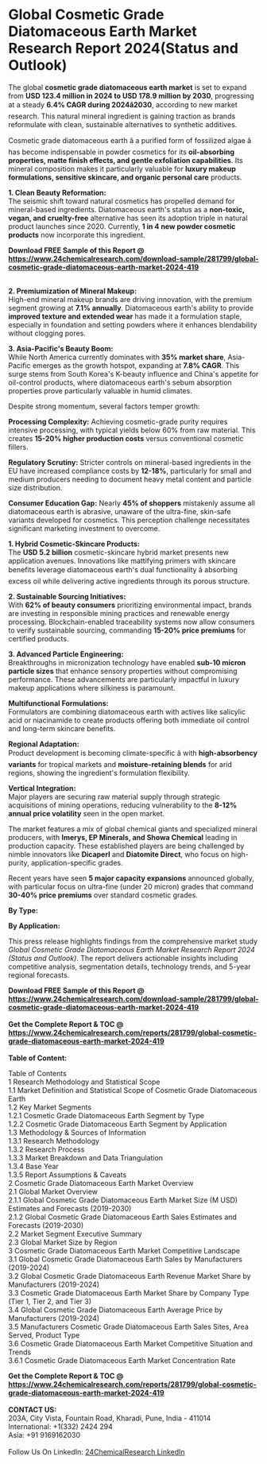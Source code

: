 <h1>Global Cosmetic Grade Diatomaceous Earth Market Research Report 2024(Status and Outlook)</h1><p>The global <strong>cosmetic grade diatomaceous earth market</strong> is set to expand from <strong>USD 123.4 million in 2024 to USD 178.9 million by 2030</strong>, progressing at a steady <strong>6.4% CAGR during 2024â2030</strong>, according to new market research. This natural mineral ingredient is gaining traction as brands reformulate with clean, sustainable alternatives to synthetic additives.</p><p>Cosmetic grade diatomaceous earth â a purified form of fossilized algae â has become indispensable in powder cosmetics for its <strong>oil-absorbing properties, matte finish effects, and gentle exfoliation capabilities</strong>. Its mineral composition makes it particularly valuable for <strong>luxury makeup formulations, sensitive skincare, and organic personal care</strong> products.</p><p><strong>1. Clean Beauty Reformation:</strong><br>
The seismic shift toward natural cosmetics has propelled demand for mineral-based ingredients. Diatomaceous earth's status as a <strong>non-toxic, vegan, and cruelty-free</strong> alternative has seen its adoption triple in natural product launches since 2020. Currently, <strong>1 in 4 new powder cosmetic products</strong> now incorporate this ingredient.</p><div><b>Download FREE Sample of this Report @ 
            <a href="https://www.24chemicalresearch.com/download-sample/281799/global-cosmetic-grade-diatomaceous-earth-market-2024-419">
            https://www.24chemicalresearch.com/download-sample/281799/global-cosmetic-grade-diatomaceous-earth-market-2024-419</a></b></div><br><p><strong>2. Premiumization of Mineral Makeup:</strong><br>
High-end mineral makeup brands are driving innovation, with the premium segment growing at <strong>7.1% annually</strong>. Diatomaceous earth's ability to provide <strong>improved texture and extended wear</strong> has made it a formulation staple, especially in foundation and setting powders where it enhances blendability without clogging pores.</p><p><strong>3. Asia-Pacific's Beauty Boom:</strong><br>
While North America currently dominates with <strong>35% market share</strong>, Asia-Pacific emerges as the growth hotspot, expanding at <strong>7.8% CAGR</strong>. This surge stems from South Korea's K-beauty influence and China's appetite for oil-control products, where diatomaceous earth's sebum absorption properties prove particularly valuable in humid climates.</p><p>Despite strong momentum, several factors temper growth:</p><p><strong>Processing Complexity:</strong> Achieving cosmetic-grade purity requires intensive processing, with typical yields below 60% from raw material. This creates <strong>15-20% higher production costs</strong> versus conventional cosmetic fillers.</p><p><strong>Regulatory Scrutiny:</strong> Stricter controls on mineral-based ingredients in the EU have increased compliance costs by <strong>12-18%</strong>, particularly for small and medium producers needing to document heavy metal content and particle size distribution.</p><p><strong>Consumer Education Gap:</strong> Nearly <strong>45% of shoppers</strong> mistakenly assume all diatomaceous earth is abrasive, unaware of the ultra-fine, skin-safe variants developed for cosmetics. This perception challenge necessitates significant marketing investment to overcome.</p><p><strong>1. Hybrid Cosmetic-Skincare Products:</strong><br>
The <strong>USD 5.2 billion</strong> cosmetic-skincare hybrid market presents new application avenues. Innovations like mattifying primers with skincare benefits leverage diatomaceous earth's dual functionality â absorbing excess oil while delivering active ingredients through its porous structure.</p><p><strong>2. Sustainable Sourcing Initiatives:</strong><br>
With <strong>62% of beauty consumers</strong> prioritizing environmental impact, brands are investing in responsible mining practices and renewable energy processing. Blockchain-enabled traceability systems now allow consumers to verify sustainable sourcing, commanding <strong>15-20% price premiums</strong> for certified products.</p><p><strong>3. Advanced Particle Engineering:</strong><br>
Breakthroughs in micronization technology have enabled <strong>sub-10 micron particle sizes</strong> that enhance sensory properties without compromising performance. These advancements are particularly impactful in luxury makeup applications where silkiness is paramount.</p><p><strong>Multifunctional Formulations:</strong><br>
    Formulators are combining diatomaceous earth with actives like salicylic acid or niacinamide to create products offering both immediate oil control and long-term skincare benefits.</p><p><strong>Regional Adaptation:</strong><br>
    Product development is becoming climate-specific â with <strong>high-absorbency variants</strong> for tropical markets and <strong>moisture-retaining blends</strong> for arid regions, showing the ingredient's formulation flexibility.</p><p><strong>Vertical Integration:</strong><br>
    Major players are securing raw material supply through strategic acquisitions of mining operations, reducing vulnerability to the <strong>8-12% annual price volatility</strong> seen in the open market.</p><p>The market features a mix of global chemical giants and specialized mineral producers, with <strong>Imerys, EP Minerals, and Showa Chemical</strong> leading in production capacity. These established players are being challenged by nimble innovators like <strong>Dicaperl</strong> and <strong>Diatomite Direct</strong>, who focus on high-purity, application-specific grades.</p><p>Recent years have seen <strong>5 major capacity expansions</strong> announced globally, with particular focus on ultra-fine (under 20 micron) grades that command <strong>30-40% price premiums</strong> over standard cosmetic grades.</p><p><strong>By Type:</strong></p><p><strong>By Application:</strong></p><p>This press release highlights findings from the comprehensive market study <em>Global Cosmetic Grade Diatomaceous Earth Market Research Report 2024 (Status and Outlook)</em>. The report delivers actionable insights including competitive analysis, segmentation details, technology trends, and 5-year regional forecasts.</p><div><b>Download FREE Sample of this Report @ 
            <a href="https://www.24chemicalresearch.com/download-sample/281799/global-cosmetic-grade-diatomaceous-earth-market-2024-419">
            https://www.24chemicalresearch.com/download-sample/281799/global-cosmetic-grade-diatomaceous-earth-market-2024-419</a></b></div><br><div><b>Get the Complete Report & TOC @ 
            <a href="https://www.24chemicalresearch.com/reports/281799/global-cosmetic-grade-diatomaceous-earth-market-2024-419">
            https://www.24chemicalresearch.com/reports/281799/global-cosmetic-grade-diatomaceous-earth-market-2024-419</a></b></div><br>
            <b>Table of Content:</b><p>Table of Contents<br />
 1 Research Methodology and Statistical Scope<br />
 1.1 Market Definition and Statistical Scope of Cosmetic Grade Diatomaceous Earth<br />
 1.2 Key Market Segments<br />
 1.2.1 Cosmetic Grade Diatomaceous Earth Segment by Type<br />
 1.2.2 Cosmetic Grade Diatomaceous Earth Segment by Application<br />
 1.3 Methodology & Sources of Information<br />
 1.3.1 Research Methodology<br />
 1.3.2 Research Process<br />
 1.3.3 Market Breakdown and Data Triangulation<br />
 1.3.4 Base Year<br />
 1.3.5 Report Assumptions & Caveats<br />
 2 Cosmetic Grade Diatomaceous Earth Market Overview<br />
 2.1 Global Market Overview<br />
 2.1.1 Global Cosmetic Grade Diatomaceous Earth Market Size (M USD) Estimates and Forecasts (2019-2030)<br />
 2.1.2 Global Cosmetic Grade Diatomaceous Earth Sales Estimates and Forecasts (2019-2030)<br />
 2.2 Market Segment Executive Summary<br />
 2.3 Global Market Size by Region<br />
 3 Cosmetic Grade Diatomaceous Earth Market Competitive Landscape<br />
 3.1 Global Cosmetic Grade Diatomaceous Earth Sales by Manufacturers (2019-2024)<br />
 3.2 Global Cosmetic Grade Diatomaceous Earth Revenue Market Share by Manufacturers (2019-2024)<br />
 3.3 Cosmetic Grade Diatomaceous Earth Market Share by Company Type (Tier 1, Tier 2, and Tier 3)<br />
 3.4 Global Cosmetic Grade Diatomaceous Earth Average Price by Manufacturers (2019-2024)<br />
 3.5 Manufacturers Cosmetic Grade Diatomaceous Earth Sales Sites, Area Served, Product Type<br />
 3.6 Cosmetic Grade Diatomaceous Earth Market Competitive Situation and Trends<br />
 3.6.1 Cosmetic Grade Diatomaceous Earth Market Concentration Rate<br />
</p><div><b>Get the Complete Report & TOC @ 
            <a href="https://www.24chemicalresearch.com/reports/281799/global-cosmetic-grade-diatomaceous-earth-market-2024-419">
            https://www.24chemicalresearch.com/reports/281799/global-cosmetic-grade-diatomaceous-earth-market-2024-419</a></b></div><br><b>CONTACT US:</b><br>
            203A, City Vista, Fountain Road, Kharadi, Pune, India - 411014<br>
            International: +1(332) 2424 294<br>
            Asia: +91 9169162030 <br><br>
            Follow Us On LinkedIn: <a href="https://www.linkedin.com/company/24chemicalresearch/">24ChemicalResearch LinkedIn</a>